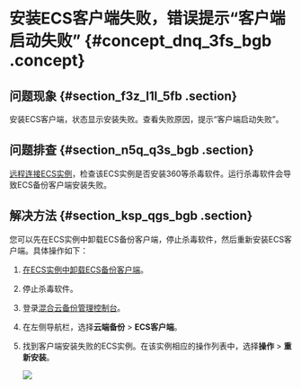 # 安装ECS客户端失败，错误提示“客户端启动失败” {#concept_dnq_3fs_bgb .concept}

## 问题现象 {#section_f3z_l1l_5fb .section}

安装ECS客户端，状态显示安装失败。查看失败原因，提示“客户端启动失败”。

## 问题排查 {#section_n5q_q3s_bgb .section}

[远程连接ECS实例](../../../../intl.zh-CN/实例/连接实例/连接方式导航.md)，检查该ECS实例是否安装360等杀毒软件。运行杀毒软件会导致ECS备份客户端安装失败。

## 解决方法 {#section_ksp_qgs_bgb .section}

您可以先在ECS实例中卸载ECS备份客户端，停止杀毒软件，然后重新安装ECS客户端。具体操作如下：

1.  [在ECS实例中卸载ECS备份客户端](intl.zh-CN/常见问题/一般性问题/如何卸载混合云备份客户端.md)。
2.  停止杀毒软件。
3.  登录[混合云备份管理控制台](https://hbr.console.aliyun.com)。
4.  在左侧导航栏，选择**云端备份** \> **ECS客户端**。
5.  找到客户端安装失败的ECS实例。在该实例相应的操作列表中，选择**操作** \> **重新安装**。

    ![](http://static-aliyun-doc.oss-cn-hangzhou.aliyuncs.com/assets/img/78562/156471612234050_zh-CN.png)


